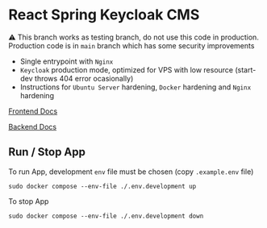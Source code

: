 # React Spring Keycloak CMS

:warning: This branch works as testing branch, do not use this code in production. Production code is in `main` branch which has some security improvements

- Single entrypoint with `Nginx`
- `Keycloak` production mode, optimized for VPS with low resource (start-dev throws 404 error ocasionally)
- Instructions for `Ubuntu Server` hardening, `Docker` hardening and `Nginx` hardening

[Frontend Docs](/frontend/Readme.md)

[Backend Docs](/backend/Readme.md)

## Run / Stop App

To run App, development `env` file must be chosen (copy `.example.env` file)

`sudo docker compose --env-file ./.env.development up`

To stop App

`sudo docker compose --env-file ./.env.development down`